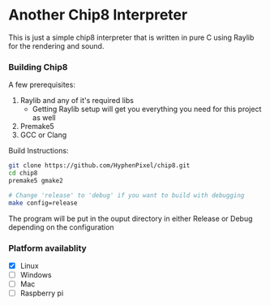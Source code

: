 # Another Chip8 Interpreter
This is just a simple chip8 interpreter that is written in pure C using Raylib for the rendering and sound.

### Building Chip8
A few prerequisites:
1. Raylib and any of it's required libs
    - Getting Raylib setup will get you everything you need for this project as well
2. Premake5
3. GCC or Clang

Build Instructions:
```bash
git clone https://github.com/HyphenPixel/chip8.git
cd chip8
premake5 gmake2

# Change 'release' to 'debug' if you want to build with debugging
make config=release
```
The program will be put in the ouput directory in either Release or Debug depending on the configuration

### Platform availablity
 - [x] Linux
 - [ ] Windows
 - [ ] Mac
 - [ ] Raspberry pi 

